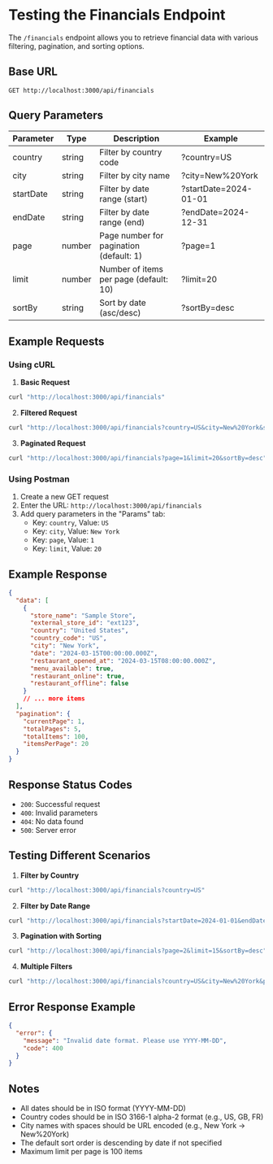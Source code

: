 # Testing the Financials Endpoint

The `/financials` endpoint allows you to retrieve financial data with various filtering, pagination, and sorting options.

## Base URL
```
GET http://localhost:3000/api/financials
```

## Query Parameters

| Parameter     | Type    | Description                                      | Example                  |
|--------------|---------|--------------------------------------------------|--------------------------|
| country      | string  | Filter by country code                           | ?country=US              |
| city         | string  | Filter by city name                              | ?city=New%20York         |
| startDate    | string  | Filter by date range (start)                     | ?startDate=2024-01-01    |
| endDate      | string  | Filter by date range (end)                       | ?endDate=2024-12-31      |
| page         | number  | Page number for pagination (default: 1)          | ?page=1                  |
| limit        | number  | Number of items per page (default: 10)           | ?limit=20                |
| sortBy       | string  | Sort by date (asc/desc)                          | ?sortBy=desc             |

## Example Requests

### Using cURL

1. **Basic Request**
```bash
curl "http://localhost:3000/api/financials"
```

2. **Filtered Request**
```bash
curl "http://localhost:3000/api/financials?country=US&city=New%20York&startDate=2024-01-01&endDate=2024-12-31"
```

3. **Paginated Request**
```bash
curl "http://localhost:3000/api/financials?page=1&limit=20&sortBy=desc"
```

### Using Postman

1. Create a new GET request
2. Enter the URL: `http://localhost:3000/api/financials`
3. Add query parameters in the "Params" tab:
   - Key: `country`, Value: `US`
   - Key: `city`, Value: `New York`
   - Key: `page`, Value: `1`
   - Key: `limit`, Value: `20`

## Example Response

```json
{
  "data": [
    {
      "store_name": "Sample Store",
      "external_store_id": "ext123",
      "country": "United States",
      "country_code": "US",
      "city": "New York",
      "date": "2024-03-15T00:00:00.000Z",
      "restaurant_opened_at": "2024-03-15T08:00:00.000Z",
      "menu_available": true,
      "restaurant_online": true,
      "restaurant_offline": false
    }
    // ... more items
  ],
  "pagination": {
    "currentPage": 1,
    "totalPages": 5,
    "totalItems": 100,
    "itemsPerPage": 20
  }
}
```

## Response Status Codes

- `200`: Successful request
- `400`: Invalid parameters
- `404`: No data found
- `500`: Server error

## Testing Different Scenarios

1. **Filter by Country**
```bash
curl "http://localhost:3000/api/financials?country=US"
```

2. **Filter by Date Range**
```bash
curl "http://localhost:3000/api/financials?startDate=2024-01-01&endDate=2024-03-15"
```

3. **Pagination with Sorting**
```bash
curl "http://localhost:3000/api/financials?page=2&limit=15&sortBy=desc"
```

4. **Multiple Filters**
```bash
curl "http://localhost:3000/api/financials?country=US&city=New%20York&page=1&limit=20"
```

## Error Response Example

```json
{
  "error": {
    "message": "Invalid date format. Please use YYYY-MM-DD",
    "code": 400
  }
}
```

## Notes

- All dates should be in ISO format (YYYY-MM-DD)
- Country codes should be in ISO 3166-1 alpha-2 format (e.g., US, GB, FR)
- City names with spaces should be URL encoded (e.g., New York → New%20York)
- The default sort order is descending by date if not specified
- Maximum limit per page is 100 items
